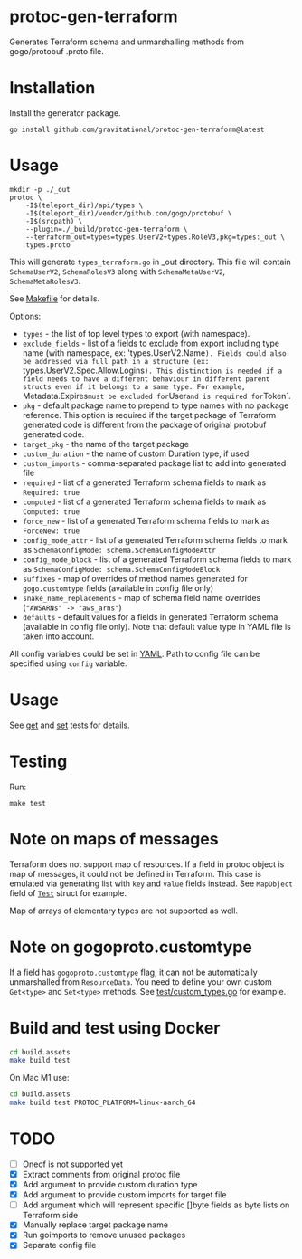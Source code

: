 # protoc-gen-terraform

Generates Terraform schema and unmarshalling methods from gogo/protobuf .proto file.

# Installation

Install the generator package. 

```
go install github.com/gravitational/protoc-gen-terraform@latest
```

# Usage

```
mkdir -p ./_out
protoc \
    -I$(teleport_dir)/api/types \
    -I$(teleport_dir)/vendor/github.com/gogo/protobuf \
    -I$(srcpath) \
    --plugin=./_build/protoc-gen-terraform \
    --terraform_out=types=types.UserV2+types.RoleV3,pkg=types:_out \
    types.proto
```

This will generate `types_terraform.go` in _out directory. This file will contain `SchemaUserV2`, `SchemaRolesV3` along with `SchemaMetaUserV2`, `SchemaMetaRolesV3`.

See [Makefile](Makefile) for details.

Options:

* `types` - the list of top level types to export (with namespace).
* `exclude_fields` - list of a fields to exclude from export including type name (with namespace, ex: 'types.UserV2.Name`). Fields could also be addressed via full path in a structure (ex: `types.UserV2.Spec.Allow.Logins`). This distinction is needed if a field needs to have a different behaviour in different parent structs even if it belongs to a same type. For example, `Metadata.Expires` must be excluded for `User` and is required for `Token`.
* `pkg` - default package name to prepend to type names with no package reference. This option is required if the target package of Terraform generated code is different from the package of original protobuf generated code.
* `target_pkg` - the name of the target package
* `custom_duration` - the name of custom Duration type, if used
* `custom_imports` - comma-separated package list to add into generated file
* `required` - list of a generated Terraform schema fields to mark as `Required: true`
* `computed` - list of a generated Terraform schema fields to mark as `Computed: true`
* `force_new` - list of a generated Terraform schema fields to mark as `ForceNew: true`
* `config_mode_attr` - list of a generated Terraform schema fields to mark as `SchemaConfigMode: schema.SchemaConfigModeAttr`
* `config_mode_block` - list of a generated Terraform schema fields to mark as `SchemaConfigMode: schema.SchemaConfigModeBlock`
* `suffixes` - map of overrides of method names generated for `gogo.customtype` fields (available in config file only)
* `snake_name_replacements` - map of schema field name overrides (`"AWSARNs" -> "aws_arns"`)
* `defaults` - default values for a fields in generated Terraform schema (available in config file only). Note that default value type in YAML file is taken into account.

All config variables could be set in [YAML](example/teleport.yaml). Path to config file can be specified using `config` variable. 

# Usage

See [get](example/get_test.go) and [set](example/get_test.go) tests for details.

# Testing

Run:

```make test```

# Note on maps of messages

Terraform does not support map of resources. If a field in protoc object is map of messages, it could not be defined in Terraform. This case is emulated via generating list with `key` and `value` fields instead. See `MapObject` field of [`Test`](test/custom_types.go) struct for example.

Map of arrays of elementary types are not supported as well.

# Note on gogoproto.customtype

If a field has `gogoproto.customtype` flag, it can not be automatically unmarshalled from `ResourceData`. You need to define your own custom `Get<type>` and `Set<type>` methods. See [test/custom_types.go](test/custom_types.go) for example.

# Build and test using Docker

```sh
cd build.assets
make build test
```

On Mac M1 use:
```sh
cd build.assets
make build test PROTOC_PLATFORM=linux-aarch_64
```

# TODO

- [ ] Oneof is not supported yet
- [x] Extract comments from original protoc file
- [x] Add argument to provide custom duration type
- [x] Add argument to provide custom imports for target file
- [ ] Add argument which will represent specific []byte fields as byte lists on Terraform side
- [x] Manually replace target package name
- [x] Run goimports to remove unused packages
- [x] Separate config file
